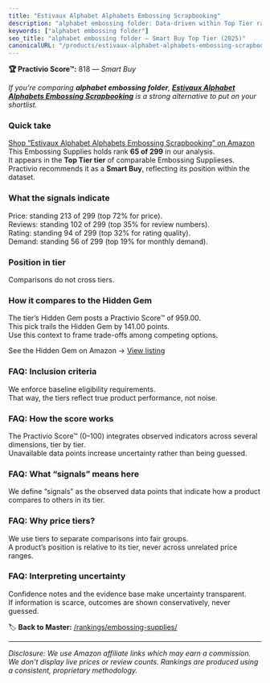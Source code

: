 ```yaml
---
title: "Estivaux Alphabet Alphabets Embossing Scrapbooking"
description: "alphabet embossing folder: Data-driven within Top Tier ranking using the Practivio Score™. Positioned by quality, value, demand, findability, momentum."
keywords: ["alphabet embossing folder"]
seo_title: "alphabet embossing folder — Smart Buy Top Tier (2025)"
canonicalURL: "/products/estivaux-alphabet-alphabets-embossing-scrapbooking-B0B1ZJNWXQ/"
---
```


**🏆 Practivio Score™:** 818 — _Smart Buy_


*If you're comparing **alphabet embossing folder**, **[Estivaux Alphabet Alphabets Embossing Scrapbooking](https://www.amazon.com/dp/B0B1ZJNWXQ?tag=practivio-20)** is a strong alternative to put on your shortlist.*
### Quick take
[Shop “Estivaux Alphabet Alphabets Embossing Scrapbooking” on Amazon](https://www.amazon.com/dp/B0B1ZJNWXQ?tag=practivio-20)
This Embossing Supplies holds rank **65 of 299** in our analysis.  
It appears in the **Top Tier tier** of comparable Embossing Supplieses.  
Practivio recommends it as a **Smart Buy**, reflecting its position within the dataset.

### What the signals indicate
Price: standing 213 of 299 (top 72% for price).  
Reviews: standing 102 of 299 (top 35% for review numbers).  
Rating: standing 94 of 299 (top 32% for rating quality).  
Demand: standing 56 of 299 (top 19% for monthly demand).

### Position in tier
Comparisons do not cross tiers.

### How it compares to the Hidden Gem
The tier’s Hidden Gem posts a Practivio Score™ of 959.00.  
This pick trails the Hidden Gem by 141.00 points.  
Use this context to frame trade-offs among competing options.  

See the Hidden Gem on Amazon → [View listing](https://www.amazon.com/dp/B0D6BHVRJC?tag=practivio-20)

### FAQ: Inclusion criteria
We enforce baseline eligibility requirements.  
That way, the tiers reflect true product performance, not noise.

### FAQ: How the score works
The Practivio Score™ (0–100) integrates observed indicators across several dimensions, tier by tier.  
Unavailable data points increase uncertainty rather than being guessed.

### FAQ: What “signals” means here
We define “signals” as the observed data points that indicate how a product compares to others in its tier.

### FAQ: Why price tiers?
We use tiers to separate comparisons into fair groups.  
A product’s position is relative to its tier, never across unrelated price ranges.

### FAQ: Interpreting uncertainty
Confidence notes and the evidence base make uncertainty transparent.  
If information is scarce, outcomes are shown conservatively, never guessed.


🏷️ **Back to Master:** [/rankings/embossing-supplies/](/rankings/embossing-supplies/)

---
_Disclosure: We use Amazon affiliate links which may earn a commission. We don’t display live prices or review counts. Rankings are produced using a consistent, proprietary methodology._
